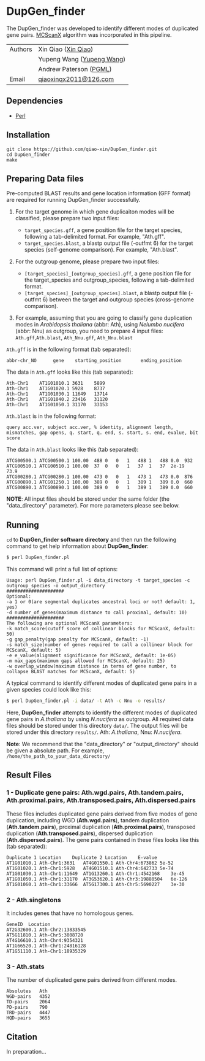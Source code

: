# DupGen_finder

The DupGen_finder was developed to identify different modes of duplicated gene pairs. [MCScanX](http://chibba.pgml.uga.edu/mcscan2/) algorithm was incorporated in this pipeline.

| | |
| --- | --- |
| Authors | Xin Qiao ([Xin Qiao](https://github.com/qiao-xin)) |
| | Yupeng Wang ([Yupeng Wang](https://github.com/wyp1125)) |
| | Andrew Paterson ([PGML](http://www.plantgenome.uga.edu)) |
| Email   | <qiaoxinqx2011@126.com> |

## Dependencies

- [Perl](https://www.perl.org)

## Installation

```
git clone https://github.com/qiao-xin/DupGen_finder.git
cd DupGen_finder
make
```

## Preparing Data files

Pre-computed BLAST results and gene location information (GFF format) are required for running DupGen_finder successfully.

1. For the target genome in which gene duplicaiton modes will be classified, please prepare two input files:
	- ```target_species.gff```, a gene position file for the target species, following a tab-delimited format. For example, "Ath.gff".
	- ```target_species.blast```, a blastp output file (-outfmt 6) for the target species (self-genome comparison). For example, "Ath.blast".

2. For the outgroup genome, please prepare two input files:
	- ```[target_species]_[outgroup_species].gff```, a gene position file for the target_species and outgroup_species, following a tab-delimited format.
	- ```[target_species]_[outgroup_species].blast```, a blastp output file (-outfmt 6) between the target and outgroup species (cross-genome comparison).

3. For example, assuming that you are going to classify gene duplication modes in *Arabidopsis thaliana* (abbr: Ath), using *Nelumbo nucifera* (abbr: Nnu) as outgroup, you need to prepare 4 input files: ```Ath.gff```,```Ath.blast```, ```Ath_Nnu.gff```, ```Ath_Nnu.blast```

```Ath.gff``` is in the following format (tab separated):
```
abbr-chr_NO      gene    starting_position       ending_position
```

The data in ```Ath.gff``` looks like this (tab separated):
```
Ath-Chr1	AT1G01010.1	3631	5899
Ath-Chr1	AT1G01020.1	5928	8737
Ath-Chr1	AT1G01030.1	11649	13714
Ath-Chr1	AT1G01040.2	23416	31120
Ath-Chr1	AT1G01050.1	31170	33153
```

```Ath.blast``` is in the following format:
```
query acc.ver, subject acc.ver, % identity, alignment length, mismatches, gap opens, q. start, q. end, s. start, s. end, evalue, bit score
```

The data in ```Ath.blast``` looks like this (tab separated):
```
ATCG00500.1	ATCG00500.1	100.00	488	0	0	1	488	1	488	0.0	 932
ATCG00510.1	ATCG00510.1	100.00	37	0	0	1	37	1	37	2e-19	73.9
ATCG00280.1	ATCG00280.1	100.00	473	0	0	1	473	1	473	0.0	 876
ATCG00890.1	ATCG01250.1	100.00	389	0	0	1	389	1	389	0.0	 660
ATCG00890.1	ATCG00890.1	100.00	389	0	0	1	389	1	389	0.0	 660
```

**NOTE**: All input files should be stored under the same folder (the "data_directory" parameter). For more parameters please see below.

## Running

```cd``` to **DupGen_finder software directory** and then run the following command to get help information about **DupGen_finder**:

```bash
$ perl DupGen_finder.pl
```

This command will print a full list of options:
```
Usage: perl DupGen_finder.pl -i data_directory -t target_species -c outgroup_species -o output_directory
#####################
Optional:
-a 1 or 0(are segmental duplicates ancestral loci or not? default: 1, yes)
-d number_of_genes(maximum distance to call proximal, default: 10)
#####################
The following are optional MCScanX parameters:
-k match_score(cutoff score of collinear blocks for MCScanX, default: 50)
-g gap_penalty(gap penalty for MCScanX, default: -1)
-s match_size(number of genes required to call a collinear block for MCScanX, default: 5)
-e e_value(alignment significance for MCScanX, default: 1e-05)
-m max_gaps(maximum gaps allowed for MCScanX, default: 25)
-w overlap_window(maximum distance in terms of gene number, to collapse BLAST matches for MCScanX, default: 5)
```

A typical command to identify different modes of duplicated gene pairs in a given species could look like this:
```bash
$ perl DupGen_finder.pl -i data/ -t Ath -c Nnu -o results/
```
Here, **DupGen_finder** attempts to identify the different modes of duplicated gene pairs in *A.thaliana* by using *N.nucifera* as outgroup. All required data files should be stored under this directory ```data/```. The output files will be stored under this directory ```results/```. Ath: *A.thaliana*, Nnu: *N.nucifera*.

**Note**: We recommend that the "data_directory" or "output_directory" should be given a absolute path. For example, ```/home/the_path_to_your_data_directory/```

## Result Files
### 1 - Duplicate gene pairs: Ath.wgd.pairs, Ath.tandem.pairs, Ath.proximal.pairs, Ath.transposed.pairs, Ath.dispersed.pairs
 
These files includes duplicated gene pairs derived from five modes of gene duplication, including WGD (**Ath.wgd.pairs**), tandem duplication (**Ath.tandem.pairs**), proximal duplication (**Ath.proximal.pairs**), transposed duplication (**Ath.transposed.pairs**), dispersed duplication (**Ath.dispersed.pairs**). The gene pairs contained in these files looks like this (tab separated):
```
Duplicate 1	Location	Duplicate 2	Location	E-value
AT1G01010.1	Ath-Chr1:3631	AT4G01550.1	Ath-Chr4:673862	5e-52
AT1G01020.1	Ath-Chr1:5928	AT4G01510.1	Ath-Chr4:642733	5e-74
AT1G01030.1	Ath-Chr1:11649	AT1G13260.1	Ath-Chr1:4542168	3e-45
AT1G01050.1	Ath-Chr1:31170	AT3G53620.1	Ath-Chr3:19880504	6e-126
AT1G01060.1	Ath-Chr1:33666	AT5G17300.1	Ath-Chr5:5690227	3e-30
```

### 2 - Ath.singletons

It includes genes that have no homologous genes.
```
GeneID	Location
AT2G32600.1	Ath-Chr2:13833545
AT5G11810.1	Ath-Chr5:3808720
AT4G16610.1	Ath-Chr4:9354321
AT1G66520.1	Ath-Chr1:24816128
AT1G51110.1	Ath-Chr1:18935329
```

### 3 - Ath.stats

The number of duplicated gene pairs derived from different modes.
```
Absolutes	Ath
WGD-pairs	4352
TD-pairs	2064
PD-pairs	790
TRD-pairs	4447
HQD-pairs	3655
```

## Citation
In preparation...
